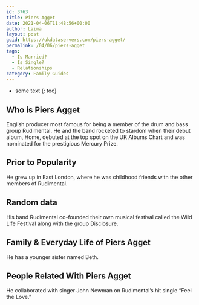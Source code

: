 ```yaml
---
id: 3763
title: Piers Agget
date: 2021-04-06T11:48:56+00:00
author: Laima
layout: post
guid: https://ukdataservers.com/piers-agget/
permalink: /04/06/piers-agget
tags:
  - Is Married?
  - Is Single?
  - Relationships
category: Family Guides
---
```


* some text
{: toc}


## Who is Piers Agget
                  
                  
                  
English producer most famous for being a member of the drum and bass group Rudimental. He and the band rocketed to stardom when their debut album, Home, debuted at the top spot on the UK Albums Chart and was nominated for the prestigious Mercury Prize.
                  
              
            
              
            
                
                
                
## Prior to Popularity
                  
                  
                  
He grew up in East London, where he was childhood friends with the other members of Rudimental.
                  
              
            
              
            
                
                
                
## Random data
                  
                  
                  
His band Rudimental co-founded their own musical festival called the Wild Life Festival along with the group Disclosure.
                  
              
            
              
            
                
                
                
## Family & Everyday Life of Piers Agget
                  
                  
                  
He has a younger sister named Beth.
                  
              
            
              
            
                
                
                
## People Related With Piers Agget
                  
                  
                  
He collaborated with singer John Newman on Rudimental&#8217;s hit single &#8220;Feel the Love.&#8221;
                  
              
            
              
            
                
              
            
              
              
            
            
              
            
          
          
          